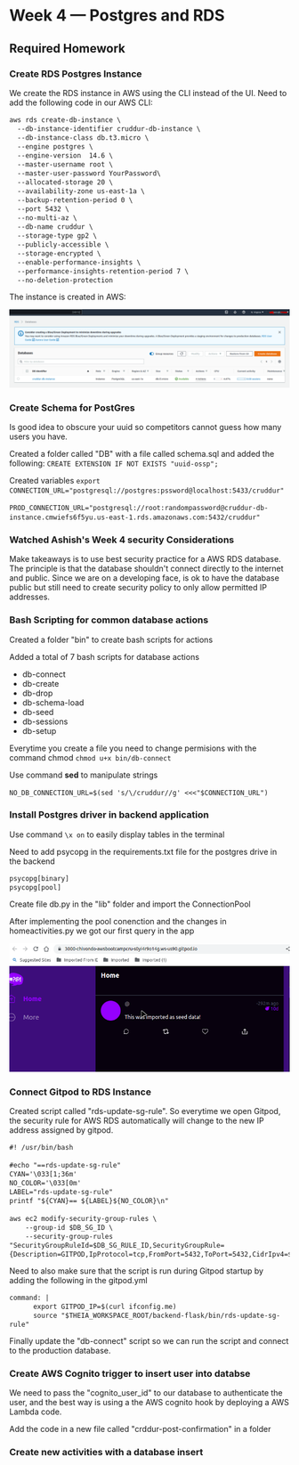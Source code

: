 # Week 4 — Postgres and RDS

## Required Homework

### Create RDS Postgres Instance

We create the RDS instance in AWS using the CLI instead of the UI. Need to add the following code in our AWS CLI:

```
aws rds create-db-instance \
  --db-instance-identifier cruddur-db-instance \
  --db-instance-class db.t3.micro \
  --engine postgres \
  --engine-version  14.6 \
  --master-username root \
  --master-user-password YourPassword\
  --allocated-storage 20 \
  --availability-zone us-east-1a \
  --backup-retention-period 0 \
  --port 5432 \
  --no-multi-az \
  --db-name cruddur \
  --storage-type gp2 \
  --publicly-accessible \
  --storage-encrypted \
  --enable-performance-insights \
  --performance-insights-retention-period 7 \
  --no-deletion-protection
```
The instance is created in AWS: 

![RDSInstance](assets/RDSInstance.png)



### Create Schema for PostGres

Is good idea to obscure your uuid so competitors cannot guess how many users you have.

Created a folder called "DB" with a file called schema.sql and added the following:
`CREATE EXTENSION IF NOT EXISTS "uuid-ossp";`

Created variables `export CONNECTION_URL="postgresql://postgres:pssword@localhost:5433/cruddur"`

`PROD_CONNECTION_URL="postgresql://root:randompassword@cruddur-db-instance.cmwiefs6f5yu.us-east-1.rds.amazonaws.com:5432/cruddur"`


### Watched Ashish's Week 4 security Considerations

Make takeaways is to use best security practice for a AWS RDS database. The principle is that the database shouldn't connect directly to the internet and public. Since we are on a developing face, is ok to have the database public but still need to create security policy to only allow permitted IP addresses.

### Bash Scripting for common database actions

Created a folder "bin" to create bash scripts for actions

Added a total of 7 bash scripts for database actions 
- db-connect 
- db-create
- db-drop
- db-schema-load
- db-seed
- db-sessions
- db-setup

Everytime you create a file you need to change permisions with the command chmod
`chmod u+x bin/db-connect`

Use command **sed** to manipulate strings

`NO_DB_CONNECTION_URL=$(sed 's/\/cruddur//g' <<<"$CONNECTION_URL")`


### Install Postgres driver in backend application

Use command `\x on` to easily display tables in the terminal

Need to add psycopg in the requirements.txt file for the postgres drive in the backend
```
psycopg[binary]
psycopg[pool]

```
Create file db.py in the "lib" folder and import the ConnectionPool

After implementing the pool conenction and the changes in homeactivities.py we got our first query in the app


![FirstQuery](assets/FirstQueryShown.png)

### Connect Gitpod to RDS Instance

Created script called "rds-update-sg-rule". So everytime we open Gitpod, the security rule for AWS RDS automatically will change to the new IP address assigned by gitpod. 

```
#! /usr/bin/bash

#echo "==rds-update-sg-rule"
CYAN='\033[1;36m'
NO_COLOR='\033[0m'
LABEL="rds-update-sg-rule"
printf "${CYAN}== ${LABEL}${NO_COLOR}\n"

aws ec2 modify-security-group-rules \
    --group-id $DB_SG_ID \
    --security-group-rules "SecurityGroupRuleId=$DB_SG_RULE_ID,SecurityGroupRule={Description=GITPOD,IpProtocol=tcp,FromPort=5432,ToPort=5432,CidrIpv4=$GITPOD_IP/32}"
```
Need to also make sure that the script is run during Gitpod startup by adding the following in the gitpod.yml

```
command: |
      export GITPOD_IP=$(curl ifconfig.me)
      source "$THEIA_WORKSPACE_ROOT/backend-flask/bin/rds-update-sg-rule"
```
Finally update the "db-connect" script so we can run the script and connect to the production database.
### Create AWS Cognito trigger to insert user into databse

We need to pass the "cognito_user_id" to our database to authenticate the user, and the best way is using a the AWS cognito hook by deploying a AWS Lambda code.

Add the code in a new file called "crddur-post-confirmation" in a folder

### Create new activities with a database insert
